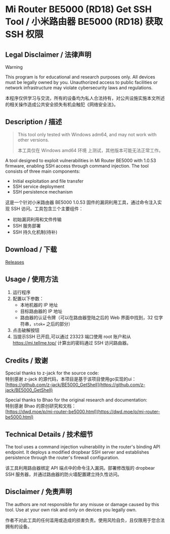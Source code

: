 # Mi Router BE5000 (RD18) Get SSH Tool / 小米路由器 BE5000 (RD18) 获取 SSH 权限

## Legal Disclaimer / 法律声明

> [!WARNING]
> This program is for educational and research purposes only. All devices must be legally owned by you. Unauthorized access to public facilities or network infrastructure may violate cybersecurity laws and regulations.
>
> 本程序仅供学习与交流，所有的设备均为私人合法持有，对公共设施实施本文所述的相关操作造成公共安全损失有机会触犯《网络安全法》。

## Description / 描述

> This tool only tested with Windows adm64, and may not work with other versions.
>
> 本工具仅在 Windows amd64 环境 上测试，其他版本可能无法正常工作。

A tool designed to exploit vulnerabilities in Mi Router BE5000 with 1.0.53 firmware, enabling SSH access through command injection. The tool consists of three main components:
- Initial exploitation and file transfer
- SSH service deployment
- SSH persistence mechanism

这是一个针对小米路由器 BE5000 1.0.53 固件的漏洞利用工具，通过命令注入实现 SSH 访问。工具包含三个主要组件：
- 初始漏洞利用和文件传输
- SSH 服务部署
- SSH 持久化机制(待补)
## Download / 下载
[Releases](https://github.com/iamsxm/BE5000_SSh_UI/releases)
## Usage / 使用方法

1. 运行程序
2. 配置以下参数：
   - 本地机器的 IP 地址
   - 目标路由器的 IP 地址
   - 路由器的认证令牌（可以在路由器登陆之后的 Web 界面中找到，32 位字符串，`stok=` 之后的部分）
3. 点击破解按钮
4. 当提示SSH 已开启,可以通过 23323 端口使用 root 账户和从 https://mi.tellme.top/ 计算出的密码通过 SSH 访问路由器。


## Credits / 致谢

Special thanks to z-jack for the source code:  
特别感谢 z-jack 的源代码，本项目是基于该项目使用go实现的ui：  
[https://github.com/z-jack/BE5000_GetShell](https://github.com/z-jack/BE5000_GetShell)

Special thanks to Bhao for the original research and documentation:  
特别感谢 Bhao 的原创研究和文档：  
[https://dwd.moe/p/mi-router-be5000.html](https://dwd.moe/p/mi-router-be5000.html)

## Technical Details / 技术细节

The tool uses a command injection vulnerability in the router's binding API endpoint. It deploys a modified dropbear SSH server and establishes persistence through the router's firewall configuration.
 
该工具利用路由器绑定 API 端点中的命令注入漏洞。部署修改版的 dropbear SSH 服务器，并通过路由器的防火墙配置建立持久性访问。

## Disclaimer / 免责声明

The authors are not responsible for any misuse or damage caused by this tool. Use at your own risk and only on devices you legally own.

作者不对此工具的任何滥用或造成的损害负责。使用风险自负，且仅限用于您合法拥有的设备。
